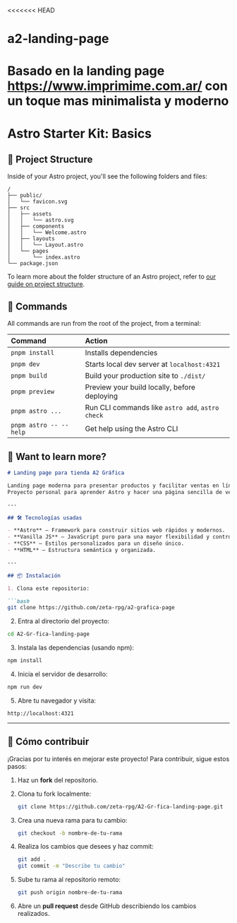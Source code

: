 <<<<<<< HEAD
# a2-landing-page
Basado en la landing page https://www.imprimime.com.ar/ con un toque mas minimalista y moderno
=======
# Astro Starter Kit: Basics

## 🚀 Project Structure

Inside of your Astro project, you'll see the following folders and files:

```text
/
├── public/
│   └── favicon.svg
├── src
│   ├── assets
│   │   └── astro.svg
│   ├── components
│   │   └── Welcome.astro
│   ├── layouts
│   │   └── Layout.astro
│   └── pages
│       └── index.astro
└── package.json
```

To learn more about the folder structure of an Astro project, refer to [our guide on project structure](https://docs.astro.build/en/basics/project-structure/).

## 🧞 Commands

All commands are run from the root of the project, from a terminal:

| Command                   | Action                                           |
| :------------------------ | :----------------------------------------------- |
| `pnpm install`             | Installs dependencies                            |
| `pnpm dev`             | Starts local dev server at `localhost:4321`      |
| `pnpm build`           | Build your production site to `./dist/`          |
| `pnpm preview`         | Preview your build locally, before deploying     |
| `pnpm astro ...`       | Run CLI commands like `astro add`, `astro check` |
| `pnpm astro -- --help` | Get help using the Astro CLI                     |

## 👀 Want to learn more?

````markdown
# Landing page para tienda A2 Gráfica

Landing page moderna para presentar productos y facilitar ventas en línea.  
Proyecto personal para aprender Astro y hacer una página sencilla de ventas.

---

## 🛠 Tecnologías usadas

- **Astro** — Framework para construir sitios web rápidos y modernos.  
- **Vanilla JS** — JavaScript puro para una mayor flexibilidad y control.  
- **CSS** — Estilos personalizados para un diseño único.  
- **HTML** — Estructura semántica y organizada.

---

## 📦 Instalación

1. Clona este repositorio:

```bash
git clone https://github.com/zeta-rpg/a2-grafica-page
````

2. Entra al directorio del proyecto:

```bash
cd A2-Gr-fica-landing-page
```

3. Instala las dependencias (usando npm):

```bash
npm install
```

4. Inicia el servidor de desarrollo:

```bash
npm run dev
```

5. Abre tu navegador y visita:

```
http://localhost:4321
```

---

## 🤝 Cómo contribuir

¡Gracias por tu interés en mejorar este proyecto! Para contribuir, sigue estos pasos:

1. Haz un **fork** del repositorio.
2. Clona tu fork localmente:

   ```bash
   git clone https://github.com/zeta-rpg/A2-Gr-fica-landing-page.git
   ```
3. Crea una nueva rama para tu cambio:

   ```bash
   git checkout -b nombre-de-tu-rama
   ```
4. Realiza los cambios que desees y haz commit:

   ```bash
   git add .
   git commit -m "Describe tu cambio"
   ```
5. Sube tu rama al repositorio remoto:

   ```bash
   git push origin nombre-de-tu-rama
   ```
6. Abre un **pull request** desde GitHub describiendo los cambios realizados.




